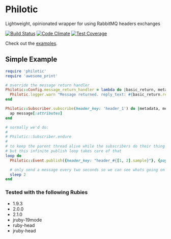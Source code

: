 # Philotic

Lightweight, opinionated wrapper for using RabbitMQ headers exchanges

[![Build Status](https://travis-ci.org/nkeyes/philotic.png?branch=master)](https://travis-ci.org/nkeyes/philotic)
[![Code Climate](https://codeclimate.com/github/nkeyes/philotic/badges/gpa.svg)](https://codeclimate.com/github/nkeyes/philotic)
[![Test Coverage](https://codeclimate.com/github/nkeyes/philotic/badges/coverage.svg)](https://codeclimate.com/github/nkeyes/philotic)

Check out the [examples](https://github.com/nkeyes/philotic/tree/master/examples).

## Simple Example
```Ruby
require 'philotic'
require 'awesome_print'

# override the message return handler
Philotic::Config.message_return_handler = lambda do |basic_return, metadata, message|
  Philotic.logger.warn "Message returned. reply_text: #{basic_return.reply_text}"
end

Philotic::Subscriber.subscribe(header_key: 'header_1') do |metadata, message|
  ap message[:attributes]
end

# normally we'd do:
#
# Philotic::Subscriber.endure
#
# to keep the parent thread alive while the subscribers do their thing
# but this infinite publish loop takes care of that
loop do
  Philotic::Event.publish({header_key: "header_#{[1, 2].sample}"}, {payload_key: 'payload_value'})

  # only send a message every two seconds so we can see whats going on
  sleep 2
end
```

### Tested with the following Rubies
* 1.9.3
* 2.0.0
* 2.1.0
* jruby-19mode
* ruby-head
* jruby-head
